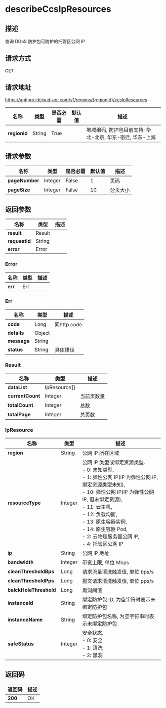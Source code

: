 # describeCcsIpResources


## 描述
查询 DDoS 防护包可防护的托管区公网 IP

## 请求方式
GET

## 请求地址
https://antipro.jdcloud-api.com/v1/regions/{regionId}/ccsIpResources

|名称|类型|是否必需|默认值|描述|
|---|---|---|---|---|
|**regionId**|String|True| |地域编码, 防护包目前支持: 华北-北京, 华东-宿迁, 华东-上海|

## 请求参数
|名称|类型|是否必需|默认值|描述|
|---|---|---|---|---|
|**pageNumber**|Integer|False|1|页码|
|**pageSize**|Integer|False|10|分页大小|


## 返回参数
|名称|类型|描述|
|---|---|---|
|**result**|Result| |
|**requestId**|String| |
|**error**|Error| |

### Error
|名称|类型|描述|
|---|---|---|
|**err**|Err| |
### Err
|名称|类型|描述|
|---|---|---|
|**code**|Long|同http code|
|**details**|Object| |
|**message**|String| |
|**status**|String|具体错误|
### Result
|名称|类型|描述|
|---|---|---|
|**dataList**|IpResource[]| |
|**currentCount**|Integer|当前页数量|
|**totalCount**|Integer|总数|
|**totalPage**|Integer|总页数|
### IpResource
|名称|类型|描述|
|---|---|---|
|**region**|String|公网 IP 所在区域|
|**resourceType**|Integer|公网 IP 类型或绑定资源类型. <br>- 0: 未知类型,<br>- 1: 弹性公网 IP(IP 为弹性公网 IP, 绑定资源类型未知),<br>- 10: 弹性公网 IP(IP 为弹性公网 IP, 但未绑定资源),<br>- 11: 云主机,<br>- 12: 负载均衡,<br>- 13: 原生容器实例,<br>- 14: 原生容器 Pod,<br>- 2: 云物理服务器公网 IP,<br>- 4: 托管区公网 IP|
|**ip**|String|公网 IP 地址|
|**bandwidth**|Integer|带宽上限, 单位 Mbps|
|**cleanThresholdBps**|Long|请求流量清洗触发值, 单位 bps/s|
|**cleanThresholdPps**|Long|报文请求清洗触发值, 单位 pps/s|
|**balckHoleThreshold**|Long|黑洞阈值|
|**instanceId**|String|绑定防护包 ID, 为空字符时表示未绑定防护包|
|**instanceName**|String|绑定防护包名称, 为空字符串时表示未绑定防护包|
|**safeStatus**|Integer|安全状态. <br>- 0: 安全 <br>- 1: 清洗 <br>- 2: 黑洞|

## 返回码
|返回码|描述|
|---|---|
|**200**|OK|
